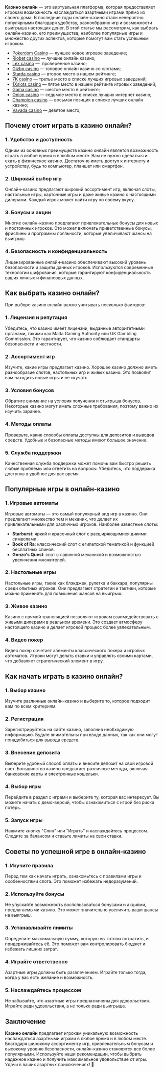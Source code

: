 **Казино онлайн** — это виртуальная платформа, которая предоставляет игрокам возможность наслаждаться азартными играми прямо из своего дома. В последние годы онлайн-казино стали невероятно популярными благодаря удобству, разнообразию игр и возможности выигрыша настоящих денег. В этой статье мы рассмотрим, как выбрать онлайн-казино, его преимущества, наиболее популярные игры и множество других аспектов, которые помогут вам стать успешным игроком.

* [Pokerdom Casino](https://brandplay.link/FwVc4f) — лучшее новое игровое заведение;
* [Riobet casino](https://brandplay.link/TnjsxFvH) — лучшие онлайн казино;
* [Lex casino](https://brandplay.link/VMqNXPFs) —  проверенное казино;
* [Gizbo casino](https://brandplay.link/rvzLrVLp) — топовое онлайн казино со слотами;
* [Starda casino](https://brandplay.link/HDcDrxLk) — второе место в нашем рейтинге;
* [7K casino](https://brandplay.link/dd46bNgD) — третье место в списке лучших игровых заведений;
* [1Xslots casino](https://brandplay.link/J2ZbqMPZ) — пятое место в нашем рейтинге игровых заведений;
* [Gama casino](https://brandplay.link/RD52jZbL) — шестое место в рейтинге;
* [Onion casino](https://brandplay.link/8LcS6Djb) — седьмое место в списке лучших интернет казино;
* [Champion casino](https://temon-gter.cfd/go/9n8?p56190p303844p3509t17502) — восьмая позиция в списке лучших онлайн казино;
* [Vavada casino](https://vavadapartner.pro/?promo=75590753-cc8b-4c4a-8d71-99b7a2293439-jud\&target=register) — девятое место;



## Почему стоит играть в казино онлайн?

### 1. Удобство и доступность

Одним из основных преимуществ казино онлайн является возможность играть в любое время и в любом месте. Вам не нужно одеваться и ехать в физическое казино. Достаточно иметь доступ к интернету и устройству, будь то компьютер, планшет или смартфон.

### 2. Широкий выбор игр

Онлайн-казино предлагают широкий ассортимент игр, включая слоты, настольные игры, карточные игры и даже живые казино с настоящими дилерами. Каждый игрок может найти игру по своему вкусу.

### 3. Бонусы и акции

Многие онлайн-казино предлагают привлекательные бонусы для новых и постоянных игроков. Это может включать приветственные бонусы, фриспины и программы лояльности, которые увеличивают шансы на выигрыш.

### 4. Безопасность и конфиденциальность

Лицензированные онлайн-казино обеспечивают высокий уровень безопасности и защиты данных игроков. Используются современные технологии шифрования, которые гарантируют конфиденциальность ваших личных и финансовых данных.

## Как выбрать казино онлайн?

При выборе казино онлайн важно учитывать несколько факторов:

### 1. Лицензия и репутация

Убедитесь, что казино имеет лицензии, выданные авторитетными органами, такими как Malta Gaming Authority или UK Gambling Commission. Это гарантирует, что казино соблюдает стандарты безопасности и честности.

### 2. Ассортимент игр

Изучите, какие игры предлагает казино. Хорошее казино должно иметь разнообразие слотов, настольных игр и живых казино. Это позволит вам находить новые игры и не скучать.

### 3. Условия бонусов

Обратите внимание на условия получения и отыгрыша бонусов. Некоторые казино могут иметь сложные требования, поэтому важно их изучить заранее.

### 4. Методы оплаты

Проверьте, какие способы оплаты доступны для депозитов и выводов средств. Удобные и безопасные методы имеют большое значение.

### 5. Служба поддержки

Качественная служба поддержки может помочь вам быстро решить любые проблемы или ответить на вопросы. Убедитесь, что поддержка доступна в удобное для вас время.

## Популярные игры в онлайн-казино

### 1. Игровые автоматы

Игровые автоматы — это самый популярный вид игр в казино. Они предлагают множество тем и механик, что делает их привлекательными для различных игроков. Наиболее известные слоты:

* **Starburst**: яркий и красочный слот с расширяющимися дикими символами.
* **Book of Ra**: классический слот с египетской тематикой и функцией бесплатных спинов.
* **Gonzo's Quest**: слот с лавинной механикой и возможностью увеличения множителей.

### 2. Настольные игры

Настольные игры, такие как блэкджек, рулетка и баккара, популярны среди опытных игроков. Они предлагают стратегии и тактики, которые можно применять для повышения шансов на выигрыш.

### 3. Живое казино

Казино с прямой трансляцией позволяют игрокам взаимодействовать с живыми дилерами в реальном времени. Это создает атмосферу настоящего казино и делает игровой процесс более увлекательным.

### 4. Видео покер

Видео покер сочетает элементы классического покера и игровых автоматов. Игроки могут делать ставки и управлять своими картами, что добавляет стратегический элемент в игру.

## Как начать играть в казино онлайн?

### 1. Выбор казино

Изучите различные онлайн-казино и выберите то, которое подходит вам по всем критериям.

### 2. Регистрация

Зарегистрируйтесь на сайте казино, заполнив необходимую информацию. Будьте внимательны при вводе данных, так как они могут понадобиться для вывода средств.

### 3. Внесение депозита

Выберите удобный способ оплаты и внесите депозит на свой игровой счет. Большинство казино предлагает различные методы, включая банковские карты и электронные кошельки.

### 4. Выбор игры

Перейдите в раздел с играми и выберите ту, которая вас интересует. Вы можете начать с демо-версий, чтобы ознакомиться с игрой без риска потерь.

### 5. Запуск игры

Нажмите кнопку "Спин" или "Играть" и наслаждайтесь процессом. Следите за балансом и ставьте лимиты на свои ставки.

## Советы по успешной игре в онлайн-казино

### 1. Изучите правила

Перед тем как начать играть, ознакомьтесь с правилами игры и особенностями слота. Это поможет избежать недоразумений.

### 2. Используйте бонусы

Не упускайте возможность воспользоваться бонусами и акциями, предлагаемыми казино. Это может значительно увеличить ваши шансы на выигрыш.

### 3. Устанавливайте лимиты

Определите максимальную сумму, которую вы готовы потратить, и придерживайтесь её. Это поможет вам контролировать бюджет и избежать лишних затрат.

### 4. Играйте ответственно

Азартные игры должны быть развлечением. Играйте только тогда, когда у вас есть желание и возможность.

### 5. Наслаждайтесь процессом

Не забывайте, что азартные игры предназначены для удовольствия. Играйте ради удовольствия, а не только ради выигрыша.

## Заключение

**Казино онлайн** предлагает игрокам уникальную возможность наслаждаться азартными играми в любое время и в любом месте. Благодаря широкому ассортименту игр, привлекательным бонусам и высокому уровню безопасности, онлайн-казино становятся все более популярными. Используйте наши рекомендации, чтобы выбрать надежное казино и получить максимальное удовольствие от игры. Удачи в ваших азартных приключениях! 🎊
